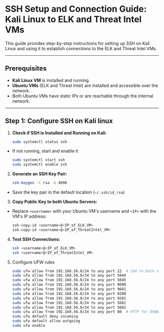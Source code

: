 # SSH Setup and Connection Guide: Kali Linux to ELK and Threat Intel VMs

This guide provides step-by-step instructions for setting up SSH on Kali Linux and using it to establish connections to the ELK and Threat Intel VMs.

---

## Prerequisites

- **Kali Linux VM** is installed and running.
- **Ubuntu VMs** (ELK and Threat Intel) are installed and accessible over the network.
- Both Ubuntu VMs have static IPs or are reachable through the internal network.

---

## Step 1: Configure SSH on Kali linux

1. **Check if SSH is Installed and Running on Kali:**
    ```bash
    sudo systemctl status ssh
    ```
 - If not running, start and enable it
    ```bash
    sudo systemctl start ssh
    sudo systemctl enable ssh
    ```
2. **Generate an SSH Key Pair:**
   ```bash
   ssh-keygen -t rsa -b 4096
   ```
 - Save the key pair in the default location (```~/.ssh/id_rsa```)

3. **Copy Public Key to both Ubuntu Servers:**
 - Replace ```<username>``` with your Ubuntu VM's username and ```<IP>``` with the VM's IP address:
    ```bash
    ssh-copy-id <username>@<IP_of_ELK_VM>
    ssh-copy-id <username>@<IP_of_ThreatIntel_VM>
    ```
4. **Test SSH Connections:**
    ```bash 
    ssh <username>@<IP_of_ELK_VM>
    ssh <username>@<IP_of_ThreatIntel_VM>
    ```
5. Configure UFW rules
    ```bash
    sudo ufw allow from 192.168.56.0/24 to any port 22  # SSH to both servers
    sudo ufw allow from 192.168.56.0/24 to any port 5044
    sudo ufw allow from 192.168.56.0/24 to any port 5045
    sudo ufw allow from 192.168.56.0/24 to any port 9600
    sudo ufw allow from 192.168.56.0/24 to any port 9601
    sudo ufw allow from 192.168.56.0/24 to any port 9200
    sudo ufw allow from 192.168.56.0/24 to any port 9201
    sudo ufw allow from 192.168.56.0/24 to any port 5601
    sudo ufw allow from 192.168.56.0/24 to any port 5602
    sudo ufw allow from 192.168.56.0/24 to any port 80  # HTTP for DVWA
    sudo ufw default deny incoming
    sudo ufw default allow outgoing
    sudo ufw enable

